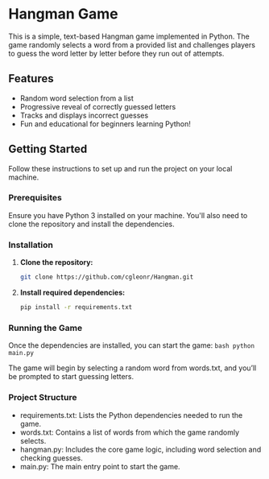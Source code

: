 # Hangman Game

This is a simple, text-based Hangman game implemented in Python. The game randomly selects a word from a provided list and challenges players to guess the word letter by letter before they run out of attempts.

## Features
- Random word selection from a list
- Progressive reveal of correctly guessed letters
- Tracks and displays incorrect guesses
- Fun and educational for beginners learning Python!

## Getting Started

Follow these instructions to set up and run the project on your local machine.

### Prerequisites

Ensure you have Python 3 installed on your machine. You'll also need to clone the repository and install the dependencies.

### Installation

1. **Clone the repository:**

    ```bash
   git clone https://github.com/cgleonr/Hangman.git
    ```

2. **Install required dependencies:**
    ```bash
    pip install -r requirements.txt
    ```

### Running the Game
Once the dependencies are installed, you can start the game:
    ```bash
    python main.py
    ```

The game will begin by selecting a random word from words.txt, and you’ll be prompted to start guessing letters.

### Project Structure
- requirements.txt: Lists the Python dependencies needed to run the game.
- words.txt: Contains a list of words from which the game randomly selects.
- hangman.py: Includes the core game logic, including word selection and checking guesses.
- main.py: The main entry point to start the game.

